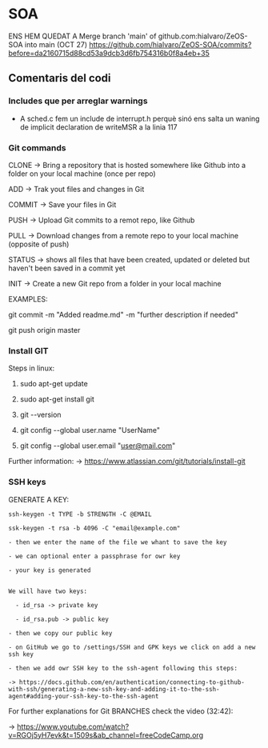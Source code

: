 
# SOA
ENS HEM QUEDAT A Merge branch 'main' of github.com:hialvaro/ZeOS-SOA into main (OCT 27)
https://github.com/hialvaro/ZeOS-SOA/commits?before=da2160715d88cd53a9dcb3d6fb754316b0f8a4eb+35

## Comentaris del codi

### Includes que per arreglar warnings
- A sched.c fem un include de interrupt.h perquè sinó ens salta un waning de implicit declaration de writeMSR a la linia 117


### Git commands
CLONE -> Bring a repository that is hosted somewhere like Github into a folder on your local machine (once per repo)

ADD -> Trak yout files and changes in Git

COMMIT -> Save your files in Git

PUSH -> Upload Git commits to a remot repo, like Github

PULL -> Download changes from a remote repo to your local machine (opposite of push)

STATUS -> shows all files that have been created, updated or deleted but haven't been saved in a commit yet

INIT -> Create a new Git repo from a folder in your local machine


EXAMPLES:

  git commit -m "Added readme.md" -m "further description if needed"
  
  git push origin master

### Install GIT

Steps in linux:

1) sudo apt-get update  

2) sudo apt-get install git  

3) git --version

4) git config --global user.name "UserName"

5) git config --global user.email "user@mail.com"

Further information:
-> https://www.atlassian.com/git/tutorials/install-git

### SSH keys

GENERATE A KEY: 

    ssh-keygen -t TYPE -b STRENGTH -C @EMAIL
    
    ssk-keygen -t rsa -b 4096 -C "email@example.com"

    - then we enter the name of the file we whant to save the key
    
    - we can optional enter a passphrase for owr key
    
    - your key is generated
    

    We will have two keys: 
    
      - id_rsa -> private key
      
      - id_rsa.pub -> public key

    - then we copy our public key
    
    - on GitHub we go to /settings/SSH and GPK keys we click on add a new ssh key
    
    - then we add owr SSH key to the ssh-agent following this steps:
    
    -> https://docs.github.com/en/authentication/connecting-to-github-with-ssh/generating-a-new-ssh-key-and-adding-it-to-the-ssh-agent#adding-your-ssh-key-to-the-ssh-agent 


For further explanations for Git BRANCHES check the video (32:42):

-> https://www.youtube.com/watch?v=RGOj5yH7evk&t=1509s&ab_channel=freeCodeCamp.org
